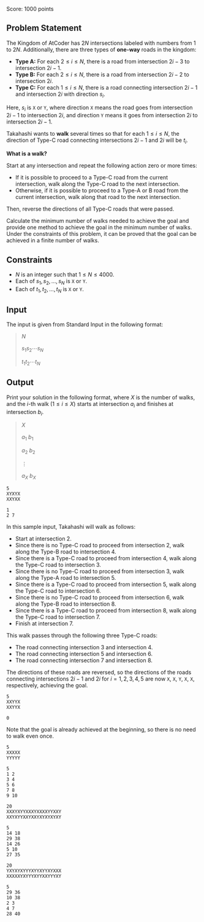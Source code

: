 Score: $1000$ points

## Problem Statement

The Kingdom of AtCoder has $2N$ intersections labeled with numbers from $1$ to $2N$. Additionally, there are three types of **one-way** roads in the kingdom:

- **Type A:** For each $2 \leq i \leq N$, there is a road from intersection $2i-3$ to intersection $2i-1$.
- **Type B:** For each $2 \leq i \leq N$, there is a road from intersection $2i-2$ to intersection $2i$.
- **Type C:** For each $1 \leq i \leq N$, there is a road connecting intersection $2i-1$ and intersection $2i$ with direction $s_i$.

Here, $s_i$ is `X` or `Y`, where direction `X` means the road goes from intersection $2i-1$ to intersection $2i$, and direction `Y` means it goes from intersection $2i$ to intersection $2i-1$.

Takahashi wants to **walk** several times so that for each $1 \leq i \leq N$, the direction of Type-C road connecting intersections $2i-1$ and $2i$ will be $t_i$.

**What is a walk?**

Start at any intersection and repeat the following action zero or more times:

- If it is possible to proceed to a Type-C road from the current intersection, walk along the Type-C road to the next intersection.
- Otherwise, if it is possible to proceed to a Type-A or B road from the current intersection, walk along that road to the next intersection.

Then, reverse the directions of all Type-C roads that were passed.

Calculate the minimum number of walks needed to achieve the goal and provide one method to achieve the goal in the minimum number of walks. Under the constraints of this problem, it can be proved that the goal can be achieved in a finite number of walks.

## Constraints

- $N$ is an integer such that $1 \leq N \leq 4000$.
- Each of $s_1, s_2, \dots, s_N$ is `X` or `Y`.
- Each of $t_1, t_2, \dots, t_N$ is `X` or `Y`.

## Input

The input is given from Standard Input in the following format:

> $N$
> 
> $s_1 s_2 \cdots s_N$
> 
> $t_1 t_2 \cdots t_N$

## Output

Print your solution in the following format, where $X$ is the number of walks, and the $i$-th walk $(1 \leq i \leq X)$ starts at intersection $a_i$ and finishes at intersection $b_i$.

> $X$
> 
> $a_1$ $b_1$
> 
> $a_2$ $b_2$
> 
> $\vdots$
> 
> $a_X$ $b_X$

```input1
5
XYXYX
XXYXX
```

```output1
1
2 7
```

In this sample input, Takahashi will walk as follows:

- Start at intersection $2$.
- Since there is no Type-C road to proceed from intersection $2$, walk along the Type-B road to intersection $4$.
- Since there is a Type-C road to proceed from intersection $4$, walk along the Type-C road to intersection $3$.
- Since there is no Type-C road to proceed from intersection $3$, walk along the Type-A road to intersection $5$.
- Since there is a Type-C road to proceed from intersection $5$, walk along the Type-C road to intersection $6$.
- Since there is no Type-C road to proceed from intersection $6$, walk along the Type-B road to intersection $8$.
- Since there is a Type-C road to proceed from intersection $8$, walk along the Type-C road to intersection $7$.
- Finish at intersection $7$.

This walk passes through the following three Type-C roads:

- The road connecting intersection $3$ and intersection $4$.
- The road connecting intersection $5$ and intersection $6$.
- The road connecting intersection $7$ and intersection $8$.

The directions of these roads are reversed, so the directions of the roads connecting intersections $2i-1$ and $2i$ for $i = 1, 2, 3, 4, 5$ are now `X`, `X`, `Y`, `X`, `X`, respectively, achieving the goal.

```input2
5
XXYYX
XXYYX
```

```output2
0
```

Note that the goal is already achieved at the beginning, so there is no need to walk even once.

```input3
5
XXXXX
YYYYY
```

```output3
5
1 2
3 4
5 6
7 8
9 10
```

```input4
20
XXXYXYYXXXYXXXXYYXXY
XXYXYYXXYXXYXYXYXYXY
```

```output4
5
14 18
29 38
14 26
5 10
27 35
```

```input5
20
YXYXYXYYYXYYXYYXYXXX
XXXXXYXYYYXYYXXYYYXY
```

```output5
5
29 36
10 38
2 3
4 7
28 40
```